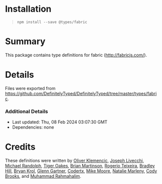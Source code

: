 # Installation
> `npm install --save @types/fabric`

# Summary
This package contains type definitions for fabric (http://fabricjs.com/).

# Details
Files were exported from https://github.com/DefinitelyTyped/DefinitelyTyped/tree/master/types/fabric.

### Additional Details
 * Last updated: Thu, 08 Feb 2024 03:07:30 GMT
 * Dependencies: none

# Credits
These definitions were written by [Oliver Klemencic](https://github.com/oklemencic), [Joseph Livecchi](https://github.com/joewashear007), [Michael Randolph](https://github.com/mrand01), [Tiger Oakes](https://github.com/NotWoods), [Brian Martinson](https://github.com/bmartinson), [Rogerio Teixeira](https://github.com/RogerioTeixeira), [Bradley Hill](https://github.com/BradleyHill), [Bryan Krol](https://github.com/bmkrol823), [Glenn Gartner](https://github.com/glenngartner), [Codertx](https://github.com/codertx), [Mike Moore](https://github.com/mike667), [Natalie Marleny](https://github.com/nataliemarleny), [Cody Brooks](https://github.com/buzzyboy), and [Muhammad Rahmahalim](https://github.com/oxwazz).

